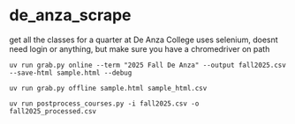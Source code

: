 # de_anza_scrape

get all the classes for a quarter at De Anza College
uses selenium, doesnt need login or anything, but make sure you have a chromedriver on path

```
uv run grab.py online --term "2025 Fall De Anza" --output fall2025.csv --save-html sample.html --debug

uv run grab.py offline sample.html sample_html.csv

uv run postprocess_courses.py -i fall2025.csv -o fall2025_processed.csv


```

